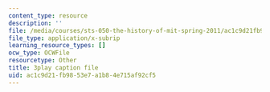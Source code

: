 ```yaml
---
content_type: resource
description: ''
file: /media/courses/sts-050-the-history-of-mit-spring-2011/ac1c9d21fb9853e7a1b84e715af92cf5_YKT-vSm4Nxw.vtt
file_type: application/x-subrip
learning_resource_types: []
ocw_type: OCWFile
resourcetype: Other
title: 3play caption file
uid: ac1c9d21-fb98-53e7-a1b8-4e715af92cf5
---
```

